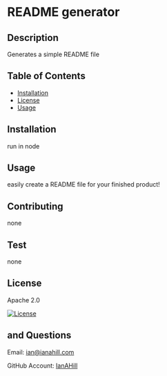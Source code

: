 # README generator
    
  ## Description 
  Generates a simple README file
  
  ## Table of Contents 
  * [Installation](#installation)
  * [License](#license)
  * [Usage](#installation)
  
  ## Installation
  run in node
  
  ## Usage
  easily create a README file for your finished product!

  
  ## Contributing
  none
  
  ## Test
  none

  ## License 
 Apache 2.0

  [![License](https://img.shields.io/badge/License-Apache_2.0-blue.svg)](https://opensource.org/licenses/Apache-2.0)
  
  ## and Questions
  Email: ian@ianahill.com

  GitHub Account: [IanAHill](https://github.com/IanAHill)
